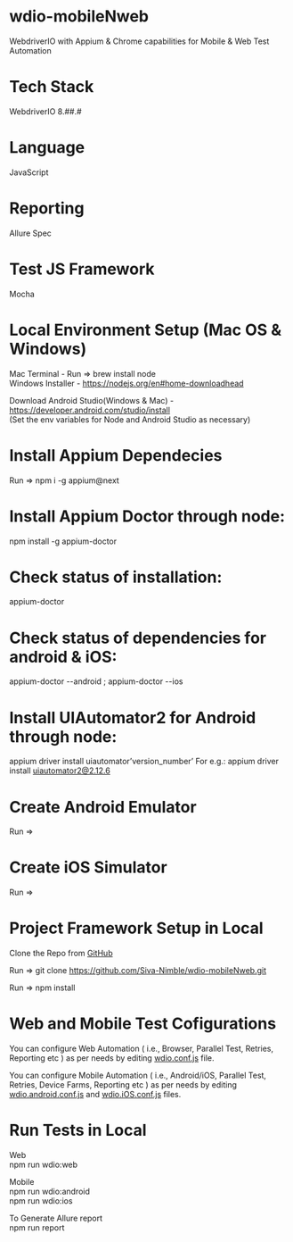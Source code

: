 # wdio-mobileNweb
WebdriverIO with Appium &amp; Chrome capabilities for Mobile &amp; Web Test Automation

# Tech Stack
WebdriverIO 8.##.#

# Language
JavaScript

# Reporting
Allure
Spec

# Test JS Framework
Mocha

# Local Environment Setup (Mac OS & Windows)

Mac Terminal - Run => brew install node  
Windows Installer - https://nodejs.org/en#home-downloadhead

Download Android Studio(Windows & Mac) - https://developer.android.com/studio/install  
(Set the env variables for Node and Android Studio as necessary)

# Install Appium Dependecies
Run => npm i -g appium@next

# Install Appium Doctor through node: 
npm install -g appium-doctor

# Check status of installation: 
appium-doctor

# Check status of dependencies for android & iOS: 
appium-doctor --android ; appium-doctor --ios

# Install UIAutomator2 for Android through node: 
appium driver install uiautomator’version_number’
For e.g.: appium driver install uiautomator2@2.12.6

# Create Android Emulator
Run =>

# Create iOS Simulator
Run => 

# Project Framework Setup in Local
Clone the Repo from [GitHub](https://github.com/Sivaprakash-ram/wdio-mobileNweb)

Run => git clone https://github.com/Siva-Nimble/wdio-mobileNweb.git

Run => npm install

# Web and Mobile Test Cofigurations
You can configure Web Automation ( i.e., Browser, Parallel Test, Retries, Reporting etc ) as per needs by editing [wdio.conf.js](https://github.com/Siva-Nimble/wdio-mobileNweb/blob/main/wdio.conf.js) file.

You can configure Mobile Automation ( i.e., Android/iOS, Parallel Test, Retries, Device Farms, Reporting etc ) as per needs by editing [wdio.android.conf.js](https://github.com/Siva-Nimble/wdio-mobileNweb/blob/main/wdio.android.conf.js) and [wdio.iOS.conf.js](https://github.com/Siva-Nimble/wdio-mobileNweb/blob/main/wdio.iOS.conf.js) files.  

# Run Tests in Local
Web  
npm run wdio:web

Mobile  
npm run wdio:android  
npm run wdio:ios

To Generate Allure report  
npm run report
